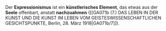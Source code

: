 
Der **Expressionismus** ist ein **künstlerisches Element**, das etwas aus der **Seele** offenbart, anstatt **nachzuahmen** ([[GA071b (7.) DAS LEBEN IN DER KUNST UND DIE KUNST IM LEBEN VOM GEISTESWISSENSCHAFTLICHEN GESICHTSPUNKTE, Berlin, 28. März 1918|GA071b/7]]).

